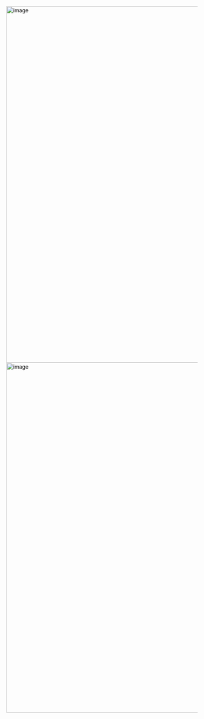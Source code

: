 <img width="1920" height="936" alt="image" src="https://github.com/user-attachments/assets/12562a08-aa4a-4179-836e-9e6d812e35b1" />
<img width="930" height="919" alt="image" src="https://github.com/user-attachments/assets/0d874061-9e58-49d4-98a3-9de767342631" />
